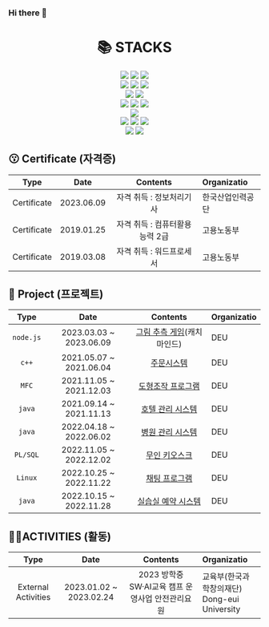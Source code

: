 ### Hi there 👋

<div align=center><h1>📚 STACKS</h1></div>

<div align=center>   
  <img src="https://img.shields.io/badge/c-A8B9CC?style=for-the-badge&logo=c&logoColor=white">
  <img src="https://img.shields.io/badge/c++-00599C?style=for-the-badge&logo=c%2B%2B&logoColor=white">
  <img src="https://img.shields.io/badge/java-007396?style=for-the-badge&logo=java&logoColor=white"> 
  <br>
  
  <img src="https://img.shields.io/badge/html5-E34F26?style=for-the-badge&logo=html5&logoColor=white"> 
  <img src="https://img.shields.io/badge/css-1572B6?style=for-the-badge&logo=css3&logoColor=white"> 
  <img src="https://img.shields.io/badge/javascript-F7DF1E?style=for-the-badge&logo=javascript&logoColor=black"> 
  <br>
  
  <img src="https://img.shields.io/badge/oracle-F80000?style=for-the-badge&logo=oracle&logoColor=white"> 
  <img src="https://img.shields.io/badge/mysql-4479A1?style=for-the-badge&logo=mysql&logoColor=white"> 
  <br>
  
  <img src="https://img.shields.io/badge/node.js-339933?style=for-the-badge&logo=Node.js&logoColor=white">  
  <img src="https://img.shields.io/badge/express-000000?style=for-the-badge&logo=express&logoColor=white">  
  <img src="https://img.shields.io/badge/socket.io-010101?style=for-the-badge&logo=socket.io&logoColor=white">
  <br>
  
  <img src="https://img.shields.io/badge/spring-6DB33F?style=for-the-badge&logo=spring&logoColor=white"> 
  <br>

  <img src="https://img.shields.io/badge/linux-FCC624?style=for-the-badge&logo=linux&logoColor=black"> 
  <img src="https://img.shields.io/badge/navercloud-03C75A?style=for-the-badge&logo=naver&logoColor=white"> 
  <img src="https://img.shields.io/badge/apache tomcat-F8DC75?style=for-the-badge&logo=apachetomcat&logoColor=white">
  <br>
  
  <img src="https://img.shields.io/badge/github-181717?style=for-the-badge&logo=github&logoColor=white">
  <img src="https://img.shields.io/badge/git-F05032?style=for-the-badge&logo=git&logoColor=white">
  <br>
</div>

## 😗 Certificate **(자격증)**
|        Type         |          Date           |                           Contents                           | Organizatio                                                  |
| :-----------------: | :---------------------: | :----------------------------------------------------------: | :----------------------------------------------------------- |
| Certificate  |       2023.06.09      | 자격 취득 : 정보처리기사                                | 한국산업인력공단|
| Certificate  |       2019.01.25      | 자격 취득 : 컴퓨터활용능력 2급                                | 고용노동부|
| Certificate  |       2019.03.08      | 자격 취득 : 워드프로세서                                | 고용노동부|

## 📆 Project **(프로젝트)**
|        Type         |          Date           |                           Contents                           | Organizatio                                                  |
| :-----------------: | :---------------------: | :----------------------------------------------------------: | :----------------------------------------------------------- |
| `node.js`  |       2023.03.03 ~ 2023.06.09     | [그림 추측 게임](https://github.com/qdeu22/catchmind2023)(캐치마인드)                                | DEU|
| `c++`  |       2021.05.07 ~ 2021.06.04     | [주문시스템](https://github.com/qdeu22/cpp-order)                               | DEU|
| `MFC`  |       2021.11.05 ~ 2021.12.03     | [도형조작 프로그램](https://github.com/qdeu22/mfc-figure)                              | DEU|
| `java`  |       2021.09.14 ~ 2021.11.13     | [호텔 관리 시스템](https://github.com/qdeu22/java-hotel)                            | DEU|
| `java`  |       2022.04.18 ~ 2022.06.02     | [병원 관리 시스템](https://github.com/qdeu22/java-hospital-mysql)                              | DEU|
| `PL/SQL`  |       2022.11.05 ~ 2022.12.02     | [무인 키오스크](https://github.com/qdeu22/proc-kiosk)                             | DEU|
| `Linux`  |       2022.10.25 ~ 2022.11.22     |  [채팅 프로그램](https://github.com/qdeu22/qt-chatting)                           | DEU|
| `java`  |       2022.10.15 ~ 2022.11.28     |  [실습실 예약 시스템](https://github.com/qdeu22/java-lab)                           | DEU|

## 🏃‍♂️ACTIVITIES **(활동)**
|        Type         |          Date           |                           Contents                           | Organizatio                                                  |
| :-----------------: | :---------------------: | :----------------------------------------------------------: | :----------------------------------------------------------- |
| External Activities  |       2023.01.02 ~ 2023.02.24     | 2023 방학중 SW·AI교육 캠프 운영사업 안전관리요원                              | 교육부(한국과학창의재단) </br> Dong-eui University|
<!--
**qdeu22/qdeu22** is a ✨ _special_ ✨ repository because its `README.md` (this file) appears on your GitHub profile.

Here are some ideas to get you started:

- 🔭 I’m currently working on ...
- 🌱 I’m currently learning ...
- 👯 I’m looking to collaborate on ...
- 🤔 I’m looking for help with ...
- 💬 Ask me about ...
- 📫 How to reach me: ...
- 😄 Pronouns: ...
- ⚡ Fun fact: ...
-->
